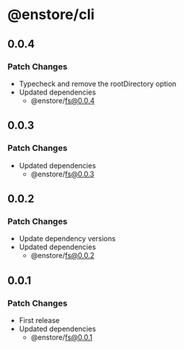 # @enstore/cli

## 0.0.4

### Patch Changes

- Typecheck and remove the rootDirectory option
- Updated dependencies
  - @enstore/fs@0.0.4

## 0.0.3

### Patch Changes

- Updated dependencies
  - @enstore/fs@0.0.3

## 0.0.2

### Patch Changes

- Update dependency versions
- Updated dependencies
  - @enstore/fs@0.0.2

## 0.0.1

### Patch Changes

- First release
- Updated dependencies
  - @enstore/fs@0.0.1
